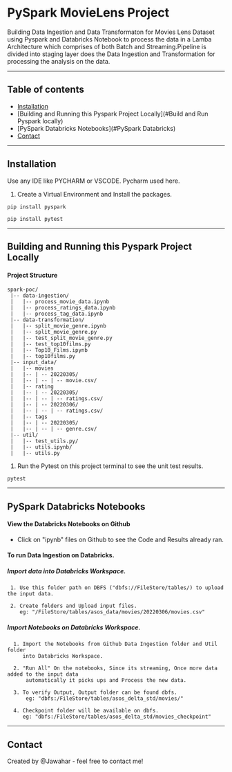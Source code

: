 # PySpark MovieLens Project

Building Data Ingestion and Data Transformaton for Movies Lens Dataset using Pyspark and Databricks Notebook to process the data in a Lamba
Architecture which comprises of both Batch and Streaming.Pipeline is divided into staging layer does the Data Ingestion
and Transformation for processing the analysis on the data.
<hr>

## Table of contents
* [Installation](#Installation)
* [Building and Running this Pyspark Project Locally](#Build and Run Pyspark locally)
* [PySpark Databricks Notebooks](#PySpark Databricks)
* [Contact](#Contact)

<hr>

## Installation
Use any IDE like PYCHARM or VSCODE. Pycharm used here.
1. Create a Virtual Environment and Install the packages. 

```
pip install pyspark
```

```
pip install pytest
```
<hr>

## Building and Running this Pyspark Project Locally
 #### Project Structure
```
spark-poc/
 |-- data-ingestion/
 |   |-- process_movie_data.ipynb
 |   |-- process_ratings_data.ipynb
 |   |-- process_tag_data.ipynb
 |-- data-transformation/
 |   |-- split_movie_genre.ipynb
 |   |-- split_movie_genre.py
 |   |-- test_split_movie_genre.py
 |   |-- test_top10films.py
 |   |-- Top10_Films.ipynb
 |   |-- top10films.py
 |-- input_data/
 |   |-- movies
 |   |-- | -- 20220305/
 |   |-- | -- | -- movie.csv/
 |   |-- rating
 |   |-- | -- 20220305/
 |   |-- | -- | -- ratings.csv/
 |   |-- | -- 20220306/
 |   |-- | -- | -- ratings.csv/
 |   |-- tags
 |   |-- | -- 20220305/
 |   |-- | -- | -- genre.csv/
 |-- util/
 |   |-- test_utils.py/
 |   |-- utils.ipynb/
 |   |-- utils.py
```

1. Run the Pytest on this project terminal to see the unit test results.

```
pytest
```
<hr>

## PySpark Databricks Notebooks

#### View the Databricks Notebooks on Github

* Click on "ipynb" files on Github to see the Code and Results already ran.

#### To run Data Ingestion on Databricks.

   ##### Import data into Databricks Workspace.


     1. Use this folder path on DBFS ("dbfs://FileStore/tables/) to upload the input data.

     2. Create folders and Upload input files.
        eg: "/FileStore/tables/asos_data/movies/20220306/movies.csv"
     
   ##### Import Notebooks on Databricks Workspace.


      1. Import the Notebooks from Github Data Ingestion folder and Util folder
         into Databricks Workspace.

      2. "Run All" On the notebooks, Since its streaming, Once more data added to the input data
          automatically it picks ups and Process the new data.

      3. To verify Output, Output folder can be found dbfs.
          eg: "dbfs:/FileStore/tables/asos_delta_std/movies/"

      4. Checkpoint folder will be available on dbfs.
         eg: "dbfs:/FileStore/tables/asos_delta_std/movies_checkpoint"
<hr>

## Contact

Created by @Jawahar - feel free to contact me!